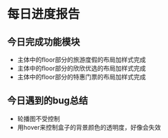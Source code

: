 # 每日进度报告

## 今日完成功能模块
* 主体中的floor部分的旅游度假的布局加样式完成
* 主体中的floor部分的欣欣优选的布局加样式完成
* 主体中的floor部分的特惠门票的布局加样式完成
## 今日遇到的bug总结
* 轮播图不受控制
* 用hover来控制盒子的背景颜色的透明度，好像会失效
